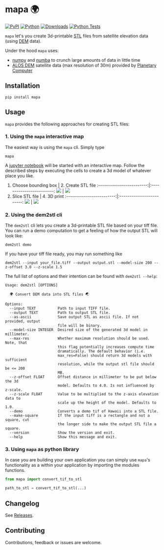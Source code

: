# mapa 🌍

[![PyPI](https://badge.fury.io/py/mapa.svg)](https://badge.fury.io/py/mapa)
[![Python](https://img.shields.io/pypi/pyversions/mapa.svg?style=plastic)](https://badge.fury.io/py/mapa)
[![Downloads](https://pepy.tech/badge/mapa/month)](https://pepy.tech/project/mapa)
[![Python Tests](https://github.com/fgebhart/mapa/actions/workflows/test.yml/badge.svg)](https://github.com/fgebhart/mapa/actions/workflows/test.yml)

`mapa` let's you create 3d-printable [STL](https://en.wikipedia.org/wiki/STL_(file_format)) files from satellite
elevation data (using [DEM](https://en.wikipedia.org/wiki/Digital_elevation_model) data).

Under the hood `mapa` uses:
* [numpy](https://numpy.org/) and [numba](https://numba.pydata.org/) to crunch large amounts of data in little time
* [ALOS DEM](https://planetarycomputer.microsoft.com/dataset/alos-dem) satellite data (max resolution of 30m) provided by
  [Planetary Computer](https://planetarycomputer.microsoft.com/)


## Installation
```
pip install mapa
```

## Usage
`mapa` provides the following approaches for creating STL files:

### 1. Using the `mapa` interactive map
The easiest way is using the `mapa` cli. Simply type
```
mapa
```
A [jupyter notebook](https://jupyter.org/) will be started with an interactive map. Follow the described steps by
executing the cells to create a 3d model of whatever place you like.

 1. Choose bounding box    |  2. Create STL file
:-------------------------:|:-------------------------:
![](https://i.imgur.com/76hcx9N.jpg)  |  ![](https://i.imgur.com/llvxlrk.png)
 3. Slice STL file         |  4. 3D print
:-------------------------:|:-------------------------:
![](https://i.imgur.com/AKSRHbK.jpg)  |  ![](https://i.imgur.com/WQn9nwY.png)

### 2. Using the dem2stl cli
The `dem2stl` cli lets you create a 3d-printable STL file based on your tiff file. You can run a demo computation to get
a feeling of how the output STL will look like:
```
dem2stl demo
```
If you have your tiff file ready, you may run something like
```
dem2stl --input your_file.tiff --output output.stl --model-size 200 --z-offset 3.0 --z-scale 1.5
```
The full list of options and their intention can be found with `dem2stl --help`:
```
Usage: dem2stl [OPTIONS]

  🌍 Convert DEM data into STL files 🌏

Options:
  --input TEXT          Path to input TIFF file.
  --output TEXT         Path to output STL file.
  --as-ascii            Save output STL as ascii file. If not provided, output
                        file will be binary.
  --model-size INTEGER  Desired size of the generated 3d model in millimeter.
  --max-res             Whether maximum resolution should be used. Note, that
                        this flag potentially increases compute time
                        dramatically. The default behavior (i.e.
                        max_res=False) should return 3d models with sufficient
                        resolution, while the output stl file should be <= 200
                        MB.
  --z-offset FLOAT      Offset distance in millimeter to be put below the 3d
                        model. Defaults to 4.0. Is not influenced by z-scale.
  --z-scale FLOAT       Value to be multiplied to the z-axis elevation data to
                        scale up the height of the model. Defaults to 1.0.
  --demo                Converts a demo tif of Hawaii into a STL file.
  --make-square         If the input tiff is a rectangle and not a square, cut
                        the longer side to make the output STL file a square.
  --version             Show the version and exit.
  --help                Show this message and exit.
```

### 3. Using `mapa` as python library
In case you are building your own application you can simply use `mapa`'s functionality as a within your application by importing the modules functions.
```python
from mapa import convert_tif_to_stl

path_to_stl = convert_tif_to_stl(...)
```

## Changelog

See [Releases](https://github.com/fgebhart/mapa/releases).


## Contributing

Contributions, feedback or issues are welcome.
